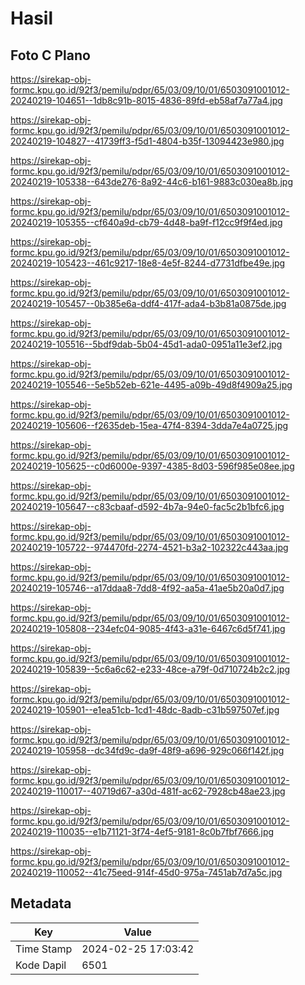 # Hasil

## Foto C Plano

https://sirekap-obj-formc.kpu.go.id/92f3/pemilu/pdpr/65/03/09/10/01/6503091001012-20240219-104651--1db8c91b-8015-4836-89fd-eb58af7a77a4.jpg

https://sirekap-obj-formc.kpu.go.id/92f3/pemilu/pdpr/65/03/09/10/01/6503091001012-20240219-104827--41739ff3-f5d1-4804-b35f-13094423e980.jpg

https://sirekap-obj-formc.kpu.go.id/92f3/pemilu/pdpr/65/03/09/10/01/6503091001012-20240219-105338--643de276-8a92-44c6-b161-9883c030ea8b.jpg

https://sirekap-obj-formc.kpu.go.id/92f3/pemilu/pdpr/65/03/09/10/01/6503091001012-20240219-105355--cf640a9d-cb79-4d48-ba9f-f12cc9f9f4ed.jpg

https://sirekap-obj-formc.kpu.go.id/92f3/pemilu/pdpr/65/03/09/10/01/6503091001012-20240219-105423--461c9217-18e8-4e5f-8244-d7731dfbe49e.jpg

https://sirekap-obj-formc.kpu.go.id/92f3/pemilu/pdpr/65/03/09/10/01/6503091001012-20240219-105457--0b385e6a-ddf4-417f-ada4-b3b81a0875de.jpg

https://sirekap-obj-formc.kpu.go.id/92f3/pemilu/pdpr/65/03/09/10/01/6503091001012-20240219-105516--5bdf9dab-5b04-45d1-ada0-0951a11e3ef2.jpg

https://sirekap-obj-formc.kpu.go.id/92f3/pemilu/pdpr/65/03/09/10/01/6503091001012-20240219-105546--5e5b52eb-621e-4495-a09b-49d8f4909a25.jpg

https://sirekap-obj-formc.kpu.go.id/92f3/pemilu/pdpr/65/03/09/10/01/6503091001012-20240219-105606--f2635deb-15ea-47f4-8394-3dda7e4a0725.jpg

https://sirekap-obj-formc.kpu.go.id/92f3/pemilu/pdpr/65/03/09/10/01/6503091001012-20240219-105625--c0d6000e-9397-4385-8d03-596f985e08ee.jpg

https://sirekap-obj-formc.kpu.go.id/92f3/pemilu/pdpr/65/03/09/10/01/6503091001012-20240219-105647--c83cbaaf-d592-4b7a-94e0-fac5c2b1bfc6.jpg

https://sirekap-obj-formc.kpu.go.id/92f3/pemilu/pdpr/65/03/09/10/01/6503091001012-20240219-105722--974470fd-2274-4521-b3a2-102322c443aa.jpg

https://sirekap-obj-formc.kpu.go.id/92f3/pemilu/pdpr/65/03/09/10/01/6503091001012-20240219-105746--a17ddaa8-7dd8-4f92-aa5a-41ae5b20a0d7.jpg

https://sirekap-obj-formc.kpu.go.id/92f3/pemilu/pdpr/65/03/09/10/01/6503091001012-20240219-105808--234efc04-9085-4f43-a31e-6467c6d5f741.jpg

https://sirekap-obj-formc.kpu.go.id/92f3/pemilu/pdpr/65/03/09/10/01/6503091001012-20240219-105839--5c6a6c62-e233-48ce-a79f-0d710724b2c2.jpg

https://sirekap-obj-formc.kpu.go.id/92f3/pemilu/pdpr/65/03/09/10/01/6503091001012-20240219-105901--e1ea51cb-1cd1-48dc-8adb-c31b597507ef.jpg

https://sirekap-obj-formc.kpu.go.id/92f3/pemilu/pdpr/65/03/09/10/01/6503091001012-20240219-105958--dc34fd9c-da9f-48f9-a696-929c066f142f.jpg

https://sirekap-obj-formc.kpu.go.id/92f3/pemilu/pdpr/65/03/09/10/01/6503091001012-20240219-110017--40719d67-a30d-481f-ac62-7928cb48ae23.jpg

https://sirekap-obj-formc.kpu.go.id/92f3/pemilu/pdpr/65/03/09/10/01/6503091001012-20240219-110035--e1b71121-3f74-4ef5-9181-8c0b7fbf7666.jpg

https://sirekap-obj-formc.kpu.go.id/92f3/pemilu/pdpr/65/03/09/10/01/6503091001012-20240219-110052--41c75eed-914f-45d0-975a-7451ab7d7a5c.jpg


## Metadata

| Key        | Value               |
| ---------- | ------------------- |
| Time Stamp | 2024-02-25 17:03:42 |
| Kode Dapil | 6501                |



